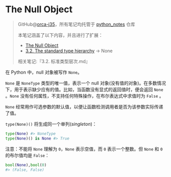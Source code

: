 # The Null Object
> GitHub@[orca-j35](https://github.com/orca-j35)，所有笔记均托管于 [python_notes](https://github.com/orca-j35/python_notes) 仓库
>
> 本笔记涵盖了以下内容，并且进行了扩展：
>
> -  [The Null Object](https://docs.python.org/3.7/library/stdtypes.html#the-null-object)
> - [3.2. The standard type hierarchy](https://docs.python.org/3.7/reference/datamodel.html#the-standard-type-hierarchy) -> None
>
> 相关笔记:『3.2. 标准类型层次.md』

在 Python 中，null 对象被写作 `None`。

`None`  是 `NoneType` 类型的唯一值，表示一个 null 对象(没有值的对象)。在多数情况下，用于表示缺少应有的值。比如，当函数没有显式的返回值时，便会返回 `None` 。`None` 没有任何属性，不支持任何特殊操作，在布尔表达式中求值时为 `False` 。

`None` 经常用作可选参数的默认值，以便让函数检测调用者是否为该参数实际传递了值。

`type(None)()` 将生成同一个单列(*singleton*)：

```python
type(None) #> NoneType
type(None)() is None #> True
```

注意：不能将 `None` 理解为 `0`，`None` 表示空值，而 `0` 表示一个整数。但 `None` 和 `0` 的布尔值均是 `False`：

```python
bool(None),bool(0)
#> (False, False)
```

